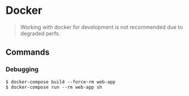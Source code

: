 # Docker

> Working with docker for development is not recommended
> due to degraded perfs.

## Commands

### Debugging

```
$ docker-compose build --force-rm web-app
$ docker-compose run --rm web-app sh
```
